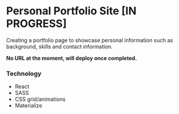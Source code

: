 # Personal Portfolio Site [IN PROGRESS]

Creating a portfolio page to showcase personal information such as background, skills and contact information. 

**No URL at the moment, will deploy once completed.**

### Technology
- React
- SASS
- CSS grid/animations
- Materialize